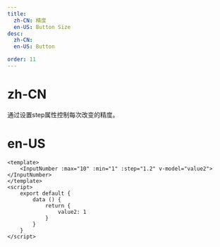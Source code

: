 ```yaml
---
title:
  zh-CN: 精度
  en-US: Button Size
desc:
  zh-CN:
  en-US: Button

order: 11
---
```


# zh-CN
通过设置step属性控制每次改变的精度。

# en-US



```vue
<template>
    <InputNumber :max="10" :min="1" :step="1.2" v-model="value2"></InputNumber>
</template>
<script>
    export default {
        data () {
            return {
                value2: 1
            }
        }
    }
</script>

```
